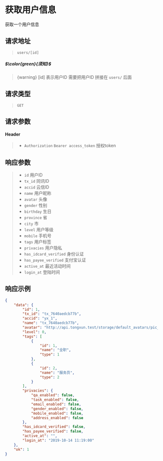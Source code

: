 # 获取用户信息

获取一个用户信息

## 请求地址

> `users/[id]`

##### $\color{green}{须知}$

> {warning} [id] 表示用户ID 需要把用户ID 拼接在 `users/` 后面

## 请求类型

> `GET`

## 请求参数

#### Header

> - `Authorization` `Bearer access_token` 授权token

## 响应参数

> - `id` 用户ID
> - `tx_id` 同讯ID
> - `accid` 云信ID
> - `name` 用户昵称
> - `avatar` 头像
> - `gender` 性别
> - `birthday` 生日
> - `province` 省
> - `city` 市
> - `level` 用户等级
> - `mobile` 手机号
> - `tags` 用户标签
> - `privacies` 用户隐私
> - `has_idcard_verified` 身份认证
> - `has_payee_verified` 支付宝认证
> - `active_at` 最近活动时间
> - `login_at` 登陆时间

## 响应示例

```json
{
    "data": {
        "id": 1,
        "tx_id": "tx_7640aedcb77b",
        "accid": "yx_1",
        "name": "tx_7640aedcb77b",
        "avatar": "http://api.tongxun.test/storage/default_avatars/pic_020.jpg",
        "level": 0,
        "tags": [
            {
                "id": 1,
                "name": "全职",
                "type": 1
            },
            {
                "id": 2,
                "name": "服务员",
                "type": 2
            }
        ],
        "privacies": {
            "qa_enabled": false,
            "task_enabled": false,
            "email_enabled": false,
            "gender_enabled": false,
            "mobile_enabled": false,
            "address_enabled": false
        },
        "has_idcard_verified": false,
        "has_payee_verified": false,
        "active_at": "",
        "login_at": "2019-10-14 11:19:00"
    },
    "ok": 1
}
```